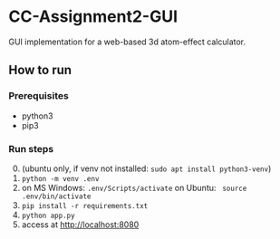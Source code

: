 # CC-Assignment2-GUI
GUI implementation for a web-based 3d atom-effect calculator.

## How to run
### Prerequisites
- python3
- pip3
### Run steps
0. (ubuntu only, if venv not installed: `sudo apt install python3-venv`)
1. `python -m venv .env` 
2. on MS Windows: `.env/Scripts/activate`
    on Ubuntu: ` source .env/bin/activate`
3. `pip install -r requirements.txt`
4. `python app.py`
5. access at [http://localhost:8080](http://localhost:8080)
